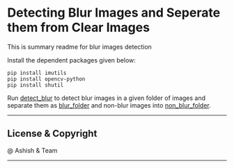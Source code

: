 # Detecting Blur Images and Seperate them from Clear Images

This is summary readme for blur images detection

Install the dependent packages given below:

```
pip install imutils
pip install opencv-python
pip install shutil
```

Run [detect_blur](detect_blur.py) to detect blur images in a given folder of images and separate them as [blur_folder](blur_folder) and non-blur images into [non_blur_folder](non_blur_folder). 





---
## License & Copyright

@ Ashish & Team

***
